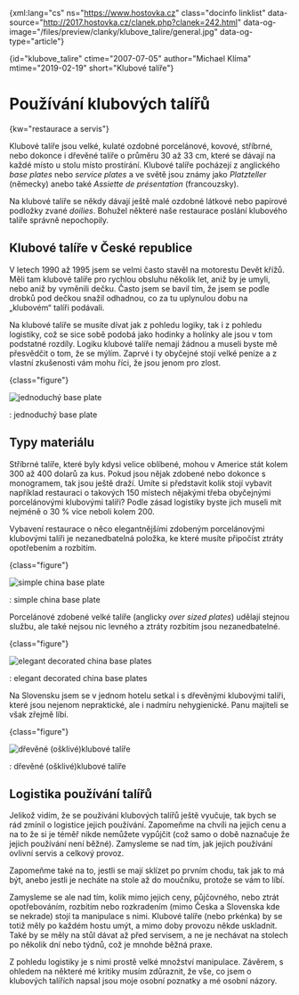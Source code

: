  

{xml:lang="cs" ns="https://www.hostovka.cz" class="docinfo linklist" data-source="http://2017.hostovka.cz/clanek.php?clanek=242.html" data-og-image="/files/preview/clanky/klubove_talire/general.jpg" data-og-type="article"} 

{id="klubove\_talire" ctime="2007-07-05" author="Michael Klíma" mtime="2019-02-19" short="Klubové talíře"} 

# Používání klubových talířů   

{kw="restaurace a servis"} 

Klubové talíře jsou velké, kulaté ozdobné porcelánové, kovové, stříbrné, nebo dokonce i dřevěné talíře o průměru 30 až 33 cm, které se dávají na každé místo u stolu místo prostírání. Klubové talíře pocházejí z anglického _base plates_ nebo _service plates_ a ve světě jsou známy jako _Platzteller_ (německy) anebo také _Assiette de présentation_ (francouzsky). 

Na klubové talíře se někdy dávají ještě malé ozdobné látkové nebo papírové podložky zvané _doilies_. Bohužel některé naše restaurace poslání klubového talíře správně nepochopily. 

## Klubové talíře v České republice 

V letech 1990 až 1995 jsem se velmi často stavěl na motorestu Devět křížů. Měli tam klubové talíře pro rychlou obsluhu několik let, aniž by je umyli, nebo aniž by vyměnili dečku. Často jsem se bavil tím, že jsem se podle drobků pod dečkou snažil odhadnou, co za tu uplynulou dobu na „klubovém“ talíři podávali. 

Na klubové talíře se musíte dívat jak z pohledu logiky, tak i z pohledu logistiky, což se sice sobě podobá jako hodinky a holínky ale jsou v tom podstatné rozdíly. Logiku klubové talíře nemají žádnou a museli byste mě přesvědčit o tom, že se mýlím. Zaprvé i ty obyčejné stojí velké peníze a z vlastní zkušenosti vám mohu říci, že jsou jenom pro zlost. 

{class="figure"} 

![jednoduchý base plate][1]  

:   jednoduchý base plate 

## Typy materiálu 

Stříbrné talíře, které byly kdysi velice oblíbené, mohou v Americe stát kolem 300 až 400 dolarů za kus. Pokud jsou nějak zdobené nebo dokonce s monogramem, tak jsou ještě draží. Umíte si představit kolik stojí vybavit například restauraci o takových 150 místech nějakými třeba obyčejnými porcelánovými klubovými talíři? Podle zásad logistiky byste jich museli mít nejméně o 30 % více neboli kolem 200. 

Vybavení restaurace o něco elegantnějšími zdobeným porcelánovými klubovými talíři je nezanedbatelná položka, ke které musíte připočíst ztráty opotřebením a rozbitím. 

{class="figure"} 

![simple china base plate][2]  

:   simple china base plate 

Porcelánové zdobené velké talíře (anglicky _over sized plates_) udělají stejnou službu, ale také nejsou nic levného a ztráty rozbitím jsou nezanedbatelné. 

{class="figure"} 

![elegant decorated china base plates][4]  

:   elegant decorated china base plates 

Na Slovensku jsem se v jednom hotelu setkal i s dřevěnými klubovými talíři, které jsou nejenom nepraktické, ale i nadmíru nehygienické. Panu majiteli se však zřejmě líbí. 

{class="figure"} 

![dřevěné (ošklivé)klubové talíře][5]  

:   dřevěné (ošklivé)klubové talíře 

## Logistika používání talířů 

Jelikož vidím, že se používání klubových talířů ještě vyučuje, tak bych se rád zmínil o logistice jejich používání. Zapomeňme na chvíli na jejich cenu a na to že si je téměř nikde nemůžete vypůjčit (což samo o době naznačuje že jejich používání není běžné). Zamysleme se nad tím, jak jejich používání ovlivní servis a celkový provoz.

Zapomeňme také na to, jestli se mají sklízet po prvním chodu, tak jak to má být, anebo jestli je necháte na stole až do moučníku, protože se vám to líbí.

Zamysleme se ale nad tím, kolik mimo jejich ceny, půjčovného, nebo ztrát opotřebováním, rozbitím nebo rozkradením (mimo Česka a Slovenska kde se nekrade) stojí ta manipulace s nimi. Klubové talíře (nebo prkénka) by se totiž měly po každém hostu umýt, a mimo doby provozu někde uskladnit. Také by se měly na stůl dávat až před servisem, a ne je nechávat na stolech po několik dní nebo týdnů, což je mnohde běžná praxe. 

Z pohledu logistiky je s nimi prostě velké množství manipulace. Závěrem, s ohledem na některé mé kritiky musím zdůraznit, že vše, co jsem o klubových talířích napsal jsou moje osobní poznatky a mé osobní názory. 

[1]: http://2017.hostovka.cz/soubor/05-07-07-2.JPG 
[2]: http://2017.hostovka.cz/soubor/05-07-07-3.JPG 
[3]: http://2017.hostovka.cz/soubor/05-07-07-4.JPG 
[4]: http://2017.hostovka.cz/soubor/05-07-07-5.JPG 
[5]: http://2017.hostovka.cz/soubor/05-07-07-6.JPG 
